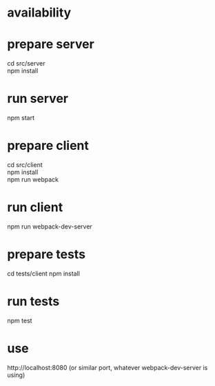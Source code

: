 # availability

# prepare server
cd src/server  
npm install  

# run server
npm start

# prepare client
cd src/client    
npm install  
npm run webpack

# run client
npm run webpack-dev-server

# prepare tests
cd tests/client
npm install

# run tests
npm test

# use
http://localhost:8080 (or similar port, whatever webpack-dev-server is using)